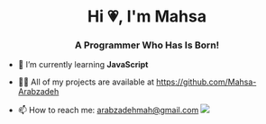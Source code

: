 <h1 align="center">Hi &#128151, I'm Mahsa </h1>
<h3 align="center">A Programmer Who Has Is Born!</h3>

- 🌱 I’m currently learning **JavaScript**

- 👨‍💻 All of my projects are available at https://github.com/Mahsa-Arabzadeh

- 📫 How to reach me: arabzadehmah@gmail.com
[![](https://visitcount.itsvg.in/api?id=Mahsa-Arabzadeh&icon=5&color=6)](https://visitcount.itsvg.in)
